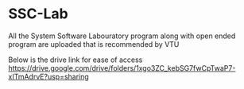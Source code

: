 # SSC-Lab

All the System Software Labouratory program along with open ended program are uploaded that is recommended by VTU 

Below is the drive link for ease of access
https://drive.google.com/drive/folders/1xgo3ZC_kebSG7fwCpTwaP7-xITmAdrvE?usp=sharing

